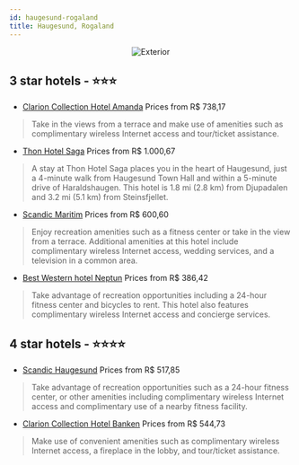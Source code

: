 ```yaml
---
id: haugesund-rogaland
title: Haugesund, Rogaland
---
```


<center><img src="https://i.travelapi.com/hotels/1000000/70000/63500/63439/70668df1_z.jpg" alt="Exterior" /></center>


##  3 star hotels - ⭐️⭐️⭐️

-    [Clarion Collection Hotel Amanda](https://us.hurb.com/hotels/haugesund/clarion-collection-hotel-amanda-JNP-JP023501?cmp=18055) Prices from R$ 738,17
   > Take in the views from a terrace and make use of amenities such as complimentary wireless Internet access and tour/ticket assistance.
-    [Thon Hotel Saga](https://us.hurb.com/hotels/haugesund/thon-hotel-saga-JNP-JP738942?cmp=18055) Prices from R$ 1.000,67
   > A stay at Thon Hotel Saga places you in the heart of Haugesund, just a 4-minute walk from Haugesund Town Hall and within a 5-minute drive of Haraldshaugen. This hotel is 1.8 mi (2.8 km) from Djupadalen and 3.2 mi (5.1 km) from Steinsfjellet.
-    [Scandic Maritim](https://us.hurb.com/hotels/haugesund/scandic-maritim-JNP-JP831586?cmp=18055) Prices from R$ 600,60
   > Enjoy recreation amenities such as a fitness center or take in the view from a terrace. Additional amenities at this hotel include complimentary wireless Internet access, wedding services, and a television in a common area.
-    [Best Western hotel Neptun](https://us.hurb.com/hotels/haugesund/best-western-hotel-neptun-JNP-JP237312?cmp=18055) Prices from R$ 386,42
   > Take advantage of recreation opportunities including a 24-hour fitness center and bicycles to rent. This hotel also features complimentary wireless Internet access and concierge services.

##  4 star hotels - ⭐️⭐️⭐️⭐️

-    [Scandic Haugesund](https://us.hurb.com/hotels/haugesund/scandic-haugesund-JNP-JP073571?cmp=18055) Prices from R$ 517,85
   > Take advantage of recreation opportunities such as a 24-hour fitness center, or other amenities including complimentary wireless Internet access and complimentary use of a nearby fitness facility.
-    [Clarion Collection Hotel Banken](https://us.hurb.com/hotels/haugesund/clarion-collection-hotel-banken-JNP-JP843010?cmp=18055) Prices from R$ 544,73
   > Make use of convenient amenities such as complimentary wireless Internet access, a fireplace in the lobby, and tour/ticket assistance.
